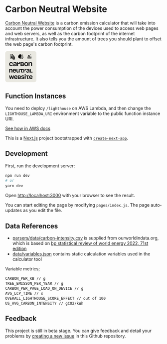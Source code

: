 # Carbon Neutral Website

[Carbon Neutral Website](https://carbonneutralwebsite.org) is a carbon emission calculator that will take into account the power consumption of the devices used to access web pages and web servers, as well as the carbon footprint of the internet infrastructure. It also tells you the amount of trees you should plant to offset the web page's carbon footprint.

<img src="public/social.png" width="100" height="100">

## Function Instances

You need to deploy `/lighthouse` on AWS Lambda, and then change the `LIGHTHOUSE_LAMBDA_URI` environment variable to the public function instance URI.

[See how in AWS docs](https://docs.aws.amazon.com/lambda/latest/dg/nodejs-package.html)

This is a [Next.js](https://nextjs.org/) project bootstrapped with [`create-next-app`](https://github.com/vercel/next.js/tree/canary/packages/create-next-app).

## Development

First, run the development server:

```bash
npm run dev
# or
yarn dev
```

Open [http://localhost:3000](http://localhost:3000) with your browser to see the result.

You can start editing the page by modifying `pages/index.js`. The page auto-updates as you edit the file.

## Data References

- [parsers/data/carbon-intensity.csv](https://ourworldindata.org/grapher/carbon-intensity-electricity) is supplied from ourworldindata.org, which is based on [bp statistical review of world energy 2022, 71st edition](https://www.bp.com/content/dam/bp/business-sites/en/global/corporate/pdfs/energy-economics/statistical-review/bp-stats-review-2022-full-report.pdf)
- [data/variables.json](/data/variables.json) contains static calculation variables used in the calculator tool

Variable metrics;
```
CARBON_PER_KB // g
TREE_EMISSON_PER_YEAR // g
CARBON_PER_PAGE_LOAD_ON_DEVICE // g
AVG_LCP_TIME // s
OVERALL_LIGHTHOUSE_SCORE_EFFECT // out of 100
US_AVG_CARBON_INTENSITY // gCO2/kWh
```

## Feedback

This project is still in beta stage. You can give feedback and detail your problems by [creating a new issue](https://github.com/btk/carbonneutralwebsite/issues) in this Github repository.
